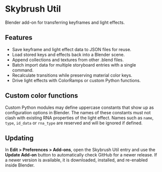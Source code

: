 # Skybrush Util

Blender add-on for transferring keyframes and light effects.

## Features

- Save keyframe and light effect data to JSON files for reuse.
- Load stored keys and effects back into a Blender scene.
- Append collections and textures from other .blend files.
- Batch import data for multiple storyboard entries with a single command.
- Recalculate transitions while preserving material color keys.
- Drive light effects with ColorRamps or custom Python functions.

## Custom color functions

Custom Python modules may define uppercase constants that show up as
configuration options in Blender. The names of these constants must not clash
with existing RNA properties of the light effect. Names such as `name`, `type`,
`id_data` or `rna_type` are reserved and will be ignored if defined.

## Updating

In **Edit > Preferences > Add-ons**, open the Skybrush Util entry and use the
**Update Add-on** button to automatically check GitHub for a newer release. If a
newer version is available, it is downloaded, installed, and re-enabled inside
Blender.
